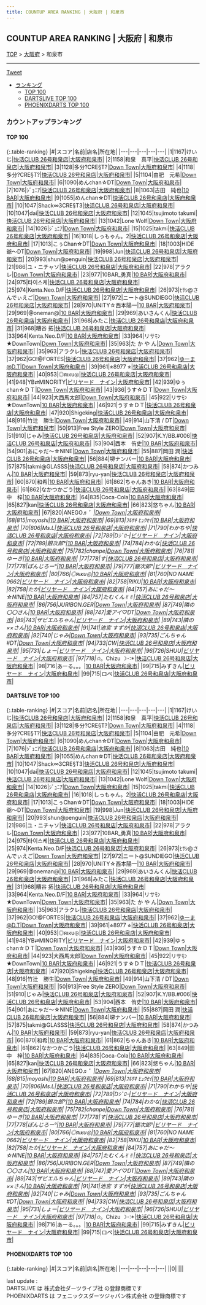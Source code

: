 ```yaml
---
title: COUNTUP AREA RANKING | 大阪府 | 和泉市
---
```

## COUNTUP AREA RANKING | 大阪府 | 和泉市

[TOP](/darts/rank/) > [大阪府](/darts/rank/大阪府/) > 和泉市

___

<a href="https://twitter.com/share?ref_src=twsrc%5Etfw" data-text="COUNTUP AREA RANKING | 大阪府和泉市" class="twitter-share-button" data-hashtags="DARTSLIVE,PHOENIXDARTS,darts,ダーツ" data-show-count="false">Tweet</a>

* [ランキング](#カウントアップランキング)
    * [TOP 100](#top-100)
    * [DARTSLIVE TOP 100](#dartslive-top-100)
    * [PHOENIXDARTS TOP 100](#phoenixdarts-top-100)

### カウントアップランキング

#### TOP 100



{:.table-ranking}
|#|スコア|名前|店名|所在地|
|---|---|---|---|---|
|1|1167|<span class="rank-name-dl">けいじ</span>|<a href="https://search.dartslive.com/jp/shop/e943f71e29bc328a58d385ea46352d8f">快活CLUB 26号和泉店</a>|<a href="/darts/rank/大阪府/和泉市">大阪府和泉市</a>|
|2|1158|<span class="rank-name-dl">和泉　真平</span>|<a href="https://search.dartslive.com/jp/shop/e943f71e29bc328a58d385ea46352d8f">快活CLUB 26号和泉店</a>|<a href="/darts/rank/大阪府/和泉市">大阪府和泉市</a>|
|3|1128|<span class="rank-name-dl">多分?CRE§T?</span>|<a href="https://search.dartslive.com/jp/shop/987a5a2adcfe09b40d9b047a20a7ba1e">Down Town</a>|<a href="/darts/rank/大阪府/和泉市">大阪府和泉市</a>|
|4|1118|<span class="rank-name-dl">多分?CRE§T?</span>|<a href="https://search.dartslive.com/jp/shop/e943f71e29bc328a58d385ea46352d8f">快活CLUB 26号和泉店</a>|<a href="/darts/rank/大阪府/和泉市">大阪府和泉市</a>|
|5|1104|<span class="rank-name-dl">由肥　元希</span>|<a href="https://search.dartslive.com/jp/shop/987a5a2adcfe09b40d9b047a20a7ba1e">Down Town</a>|<a href="/darts/rank/大阪府/和泉市">大阪府和泉市</a>|
|6|1090|<span class="rank-name-dl">めんchan☆DT</span>|<a href="https://search.dartslive.com/jp/shop/987a5a2adcfe09b40d9b047a20a7ba1e">Down Town</a>|<a href="/darts/rank/大阪府/和泉市">大阪府和泉市</a>|
|7|1076|<span class="rank-name-dl">ｼﾞｭﾆｱ</span>|<a href="https://search.dartslive.com/jp/shop/e943f71e29bc328a58d385ea46352d8f">快活CLUB 26号和泉店</a>|<a href="/darts/rank/大阪府/和泉市">大阪府和泉市</a>|
|8|1063|<span class="rank-name-dl">古田　純也</span>|<a href="https://search.dartslive.com/jp/shop/3676faed3852a22c774c926eb736cb5a">10 BAR</a>|<a href="/darts/rank/大阪府/和泉市">大阪府和泉市</a>|
|9|1055|<span class="rank-name-dl">めんchan☆DT</span>|<a href="https://search.dartslive.com/jp/shop/e943f71e29bc328a58d385ea46352d8f">快活CLUB 26号和泉店</a>|<a href="/darts/rank/大阪府/和泉市">大阪府和泉市</a>|
|10|1047|<span class="rank-name-dl">Shack∞3CRE§T3</span>|<a href="https://search.dartslive.com/jp/shop/e943f71e29bc328a58d385ea46352d8f">快活CLUB 26号和泉店</a>|<a href="/darts/rank/大阪府/和泉市">大阪府和泉市</a>|
|10|1047|<span class="rank-name-dl">dai</span>|<a href="https://search.dartslive.com/jp/shop/e943f71e29bc328a58d385ea46352d8f">快活CLUB 26号和泉店</a>|<a href="/darts/rank/大阪府/和泉市">大阪府和泉市</a>|
|12|1045|<span class="rank-name-dl">tsujimoto takumi</span>|<a href="https://search.dartslive.com/jp/shop/e943f71e29bc328a58d385ea46352d8f">快活CLUB 26号和泉店</a>|<a href="/darts/rank/大阪府/和泉市">大阪府和泉市</a>|
|13|1042|<span class="rank-name-dl">Lone Wolf</span>|<a href="https://search.dartslive.com/jp/shop/987a5a2adcfe09b40d9b047a20a7ba1e">Down Town</a>|<a href="/darts/rank/大阪府/和泉市">大阪府和泉市</a>|
|14|1026|<span class="rank-name-dl">ｼﾞｭﾆｱ</span>|<a href="https://search.dartslive.com/jp/shop/987a5a2adcfe09b40d9b047a20a7ba1e">Down Town</a>|<a href="/darts/rank/大阪府/和泉市">大阪府和泉市</a>|
|15|1025|<span class="rank-name-dl">takmi</span>|<a href="https://search.dartslive.com/jp/shop/e943f71e29bc328a58d385ea46352d8f">快活CLUB 26号和泉店</a>|<a href="/darts/rank/大阪府/和泉市">大阪府和泉市</a>|
|16|1018|<span class="rank-name-dl">しっもゃん。2</span>|<a href="https://search.dartslive.com/jp/shop/e943f71e29bc328a58d385ea46352d8f">快活CLUB 26号和泉店</a>|<a href="/darts/rank/大阪府/和泉市">大阪府和泉市</a>|
|17|1013|<span class="rank-name-dl">こぅChan☆DT</span>|<a href="https://search.dartslive.com/jp/shop/987a5a2adcfe09b40d9b047a20a7ba1e">Down Town</a>|<a href="/darts/rank/大阪府/和泉市">大阪府和泉市</a>|
|18|1003|<span class="rank-name-dl">HIDE爺〜DT</span>|<a href="https://search.dartslive.com/jp/shop/987a5a2adcfe09b40d9b047a20a7ba1e">Down Town</a>|<a href="/darts/rank/大阪府/和泉市">大阪府和泉市</a>|
|19|998|<span class="rank-name-dl">Jun</span>|<a href="https://search.dartslive.com/jp/shop/e943f71e29bc328a58d385ea46352d8f">快活CLUB 26号和泉店</a>|<a href="/darts/rank/大阪府/和泉市">大阪府和泉市</a>|
|20|993|<span class="rank-name-dl">shun@penguin</span>|<a href="https://search.dartslive.com/jp/shop/e943f71e29bc328a58d385ea46352d8f">快活CLUB 26号和泉店</a>|<a href="/darts/rank/大阪府/和泉市">大阪府和泉市</a>|
|21|986|<span class="rank-name-dl">ユ・ニチャソ</span>|<a href="https://search.dartslive.com/jp/shop/e943f71e29bc328a58d385ea46352d8f">快活CLUB 26号和泉店</a>|<a href="/darts/rank/大阪府/和泉市">大阪府和泉市</a>|
|22|978|<span class="rank-name-dl">アラクレ</span>|<a href="https://search.dartslive.com/jp/shop/987a5a2adcfe09b40d9b047a20a7ba1e">Down Town</a>|<a href="/darts/rank/大阪府/和泉市">大阪府和泉市</a>|
|23|977|<span class="rank-name-dl">10BAR_勇真</span>|<a href="https://search.dartslive.com/jp/shop/3676faed3852a22c774c926eb736cb5a">10 BAR</a>|<a href="/darts/rank/大阪府/和泉市">大阪府和泉市</a>|
|24|975|<span class="rank-name-dl">타이스케</span>|<a href="https://search.dartslive.com/jp/shop/e943f71e29bc328a58d385ea46352d8f">快活CLUB 26号和泉店</a>|<a href="/darts/rank/大阪府/和泉市">大阪府和泉市</a>|
|25|974|<span class="rank-name-dl">Kenta.Neo.D/F</span>|<a href="https://search.dartslive.com/jp/shop/e943f71e29bc328a58d385ea46352d8f">快活CLUB 26号和泉店</a>|<a href="/darts/rank/大阪府/和泉市">大阪府和泉市</a>|
|26|973|<span class="rank-name-dl">ﾋｻｼ@さんでぃえご</span>|<a href="https://search.dartslive.com/jp/shop/987a5a2adcfe09b40d9b047a20a7ba1e">Down Town</a>|<a href="/darts/rank/大阪府/和泉市">大阪府和泉市</a>|
|27|972|<span class="rank-name-dl">ニート@SUNDIEGO</span>|<a href="https://search.dartslive.com/jp/shop/e943f71e29bc328a58d385ea46352d8f">快活CLUB 26号和泉店</a>|<a href="/darts/rank/大阪府/和泉市">大阪府和泉市</a>|
|28|970|<span class="rank-name-dl">UNITY☆西本陽一</span>|<a href="https://search.dartslive.com/jp/shop/3676faed3852a22c774c926eb736cb5a">10 BAR</a>|<a href="/darts/rank/大阪府/和泉市">大阪府和泉市</a>|
|29|969|<span class="rank-name-dl">@oneman@</span>|<a href="https://search.dartslive.com/jp/shop/3676faed3852a22c774c926eb736cb5a">10 BAR</a>|<a href="/darts/rank/大阪府/和泉市">大阪府和泉市</a>|
|29|969|<span class="rank-name-dl">あいさんくん</span>|<a href="https://search.dartslive.com/jp/shop/e943f71e29bc328a58d385ea46352d8f">快活CLUB 26号和泉店</a>|<a href="/darts/rank/大阪府/和泉市">大阪府和泉市</a>|
|31|968|<span class="rank-name-dl">みたこ</span>|<a href="https://search.dartslive.com/jp/shop/e943f71e29bc328a58d385ea46352d8f">快活CLUB 26号和泉店</a>|<a href="/darts/rank/大阪府/和泉市">大阪府和泉市</a>|
|31|968|<span class="rank-name-dl">糟谷 拓</span>|<a href="https://search.dartslive.com/jp/shop/e943f71e29bc328a58d385ea46352d8f">快活CLUB 26号和泉店</a>|<a href="/darts/rank/大阪府/和泉市">大阪府和泉市</a>|
|33|964|<span class="rank-name-dl">Kenta.Neo.D/F</span>|<a href="https://search.dartslive.com/jp/shop/3676faed3852a22c774c926eb736cb5a">10 BAR</a>|<a href="/darts/rank/大阪府/和泉市">大阪府和泉市</a>|
|33|964|<span class="rank-name-dl">リサﾓﾝ★DownTown</span>|<a href="https://search.dartslive.com/jp/shop/987a5a2adcfe09b40d9b047a20a7ba1e">Down Town</a>|<a href="/darts/rank/大阪府/和泉市">大阪府和泉市</a>|
|35|963|<span class="rank-name-dl">た か や ん</span>|<a href="https://search.dartslive.com/jp/shop/987a5a2adcfe09b40d9b047a20a7ba1e">Down Town</a>|<a href="/darts/rank/大阪府/和泉市">大阪府和泉市</a>|
|35|963|<span class="rank-name-dl">アラクレ</span>|<a href="https://search.dartslive.com/jp/shop/e943f71e29bc328a58d385ea46352d8f">快活CLUB 26号和泉店</a>|<a href="/darts/rank/大阪府/和泉市">大阪府和泉市</a>|
|37|962|<span class="rank-name-dl">GO!@FORTES</span>|<a href="https://search.dartslive.com/jp/shop/e943f71e29bc328a58d385ea46352d8f">快活CLUB 26号和泉店</a>|<a href="/darts/rank/大阪府/和泉市">大阪府和泉市</a>|
|37|962|<span class="rank-name-dl">ゆーま@D.T</span>|<a href="https://search.dartslive.com/jp/shop/987a5a2adcfe09b40d9b047a20a7ba1e">Down Town</a>|<a href="/darts/rank/大阪府/和泉市">大阪府和泉市</a>|
|39|961|<span class="rank-name-dl">⭐︎8977 ⭐︎</span>|<a href="https://search.dartslive.com/jp/shop/e943f71e29bc328a58d385ea46352d8f">快活CLUB 26号和泉店</a>|<a href="/darts/rank/大阪府/和泉市">大阪府和泉市</a>|
|40|953|<span class="rank-name-dl">◎яικυ◎</span>|<a href="https://search.dartslive.com/jp/shop/e943f71e29bc328a58d385ea46352d8f">快活CLUB 26号和泉店</a>|<a href="/darts/rank/大阪府/和泉市">大阪府和泉市</a>|
|41|948|<span class="rank-name-dl">YB⇄MINORITY</span>|<a href="https://search.dartslive.com/jp/shop/8ba94384cc0c12bf0d9b047a20a7ba1e">ビリヤード　ナイン</a>|<a href="/darts/rank/大阪府/和泉市">大阪府和泉市</a>|
|42|939|<span class="rank-name-dl">ゆぅchan☆ＤＴ</span>|<a href="https://search.dartslive.com/jp/shop/987a5a2adcfe09b40d9b047a20a7ba1e">Down Town</a>|<a href="/darts/rank/大阪府/和泉市">大阪府和泉市</a>|
|43|936|<span class="rank-name-dl">うす☆ＤＴ</span>|<a href="https://search.dartslive.com/jp/shop/987a5a2adcfe09b40d9b047a20a7ba1e">Down Town</a>|<a href="/darts/rank/大阪府/和泉市">大阪府和泉市</a>|
|44|923|<span class="rank-name-dl">大西馬太郎</span>|<a href="https://search.dartslive.com/jp/shop/987a5a2adcfe09b40d9b047a20a7ba1e">Down Town</a>|<a href="/darts/rank/大阪府/和泉市">大阪府和泉市</a>|
|45|922|<span class="rank-name-dl">リサﾓﾝ★DownTown</span>|<a href="https://search.dartslive.com/jp/shop/3676faed3852a22c774c926eb736cb5a">10 BAR</a>|<a href="/darts/rank/大阪府/和泉市">大阪府和泉市</a>|
|46|921|<span class="rank-name-dl">うす☆ＤＴ</span>|<a href="https://search.dartslive.com/jp/shop/e943f71e29bc328a58d385ea46352d8f">快活CLUB 26号和泉店</a>|<a href="/darts/rank/大阪府/和泉市">大阪府和泉市</a>|
|47|920|<span class="rank-name-dl">Shigeking</span>|<a href="https://search.dartslive.com/jp/shop/e943f71e29bc328a58d385ea46352d8f">快活CLUB 26号和泉店</a>|<a href="/darts/rank/大阪府/和泉市">大阪府和泉市</a>|
|48|916|<span class="rank-name-dl">竹辻　勝生</span>|<a href="https://search.dartslive.com/jp/shop/987a5a2adcfe09b40d9b047a20a7ba1e">Down Town</a>|<a href="/darts/rank/大阪府/和泉市">大阪府和泉市</a>|
|49|914|<span class="rank-name-dl">山下清 / DT</span>|<a href="https://search.dartslive.com/jp/shop/987a5a2adcfe09b40d9b047a20a7ba1e">Down Town</a>|<a href="/darts/rank/大阪府/和泉市">大阪府和泉市</a>|
|50|913|<span class="rank-name-dl">Free Style ZERO</span>|<a href="https://search.dartslive.com/jp/shop/987a5a2adcfe09b40d9b047a20a7ba1e">Down Town</a>|<a href="/darts/rank/大阪府/和泉市">大阪府和泉市</a>|
|51|910|<span class="rank-name-dl">じゃみ</span>|<a href="https://search.dartslive.com/jp/shop/e943f71e29bc328a58d385ea46352d8f">快活CLUB 26号和泉店</a>|<a href="/darts/rank/大阪府/和泉市">大阪府和泉市</a>|
|52|907|<span class="rank-name-dl">K.Y/BB.#006</span>|<a href="https://search.dartslive.com/jp/shop/e943f71e29bc328a58d385ea46352d8f">快活CLUB 26号和泉店</a>|<a href="/darts/rank/大阪府/和泉市">大阪府和泉市</a>|
|53|904|<span class="rank-name-dl">西本　侑史</span>|<a href="https://search.dartslive.com/jp/shop/3676faed3852a22c774c926eb736cb5a">10 BAR</a>|<a href="/darts/rank/大阪府/和泉市">大阪府和泉市</a>|
|54|901|<span class="rank-name-dl">あにゃだ〜☆NINE</span>|<a href="https://search.dartslive.com/jp/shop/987a5a2adcfe09b40d9b047a20a7ba1e">Down Town</a>|<a href="/darts/rank/大阪府/和泉市">大阪府和泉市</a>|
|55|887|<span class="rank-name-dl">岡田 潤</span>|<a href="https://search.dartslive.com/jp/shop/e943f71e29bc328a58d385ea46352d8f">快活CLUB 26号和泉店</a>|<a href="/darts/rank/大阪府/和泉市">大阪府和泉市</a>|
|56|884|<span class="rank-name-dl">堺ナンバー</span>|<a href="https://search.dartslive.com/jp/shop/3676faed3852a22c774c926eb736cb5a">10 BAR</a>|<a href="/darts/rank/大阪府/和泉市">大阪府和泉市</a>|
|57|875|<span class="rank-name-dl">takmi@GLASSS</span>|<a href="https://search.dartslive.com/jp/shop/e943f71e29bc328a58d385ea46352d8f">快活CLUB 26号和泉店</a>|<a href="/darts/rank/大阪府/和泉市">大阪府和泉市</a>|
|58|874|<span class="rank-name-dl">かつみん</span>|<a href="https://search.dartslive.com/jp/shop/3676faed3852a22c774c926eb736cb5a">10 BAR</a>|<a href="/darts/rank/大阪府/和泉市">大阪府和泉市</a>|
|59|873|<span class="rank-name-dl">ryu-yan</span>|<a href="https://search.dartslive.com/jp/shop/e943f71e29bc328a58d385ea46352d8f">快活CLUB 26号和泉店</a>|<a href="/darts/rank/大阪府/和泉市">大阪府和泉市</a>|
|60|870|<span class="rank-name-dl">和希</span>|<a href="https://search.dartslive.com/jp/shop/3676faed3852a22c774c926eb736cb5a">10 BAR</a>|<a href="/darts/rank/大阪府/和泉市">大阪府和泉市</a>|
|61|862|<span class="rank-name-dl">ちゃんあき</span>|<a href="https://search.dartslive.com/jp/shop/3676faed3852a22c774c926eb736cb5a">10 BAR</a>|<a href="/darts/rank/大阪府/和泉市">大阪府和泉市</a>|
|61|862|<span class="rank-name-dl">なかつかごう</span>|<a href="https://search.dartslive.com/jp/shop/e943f71e29bc328a58d385ea46352d8f">快活CLUB 26号和泉店</a>|<a href="/darts/rank/大阪府/和泉市">大阪府和泉市</a>|
|63|849|<span class="rank-name-dl">田中　梓</span>|<a href="https://search.dartslive.com/jp/shop/3676faed3852a22c774c926eb736cb5a">10 BAR</a>|<a href="/darts/rank/大阪府/和泉市">大阪府和泉市</a>|
|64|835|<span class="rank-name-dl">Coca-Cola</span>|<a href="https://search.dartslive.com/jp/shop/3676faed3852a22c774c926eb736cb5a">10 BAR</a>|<a href="/darts/rank/大阪府/和泉市">大阪府和泉市</a>|
|65|827|<span class="rank-name-dl">kan</span>|<a href="https://search.dartslive.com/jp/shop/e943f71e29bc328a58d385ea46352d8f">快活CLUB 26号和泉店</a>|<a href="/darts/rank/大阪府/和泉市">大阪府和泉市</a>|
|66|823|<span class="rank-name-dl">悠ちゃん</span>|<a href="https://search.dartslive.com/jp/shop/3676faed3852a22c774c926eb736cb5a">10 BAR</a>|<a href="/darts/rank/大阪府/和泉市">大阪府和泉市</a>|
|67|820|<span class="rank-name-dl">ANEGO♬*゜</span>|<a href="https://search.dartslive.com/jp/shop/987a5a2adcfe09b40d9b047a20a7ba1e">Down Town</a>|<a href="/darts/rank/大阪府/和泉市">大阪府和泉市</a>|
|68|815|<span class="rank-name-dl">moyashi</span>|<a href="https://search.dartslive.com/jp/shop/3676faed3852a22c774c926eb736cb5a">10 BAR</a>|<a href="/darts/rank/大阪府/和泉市">大阪府和泉市</a>|
|69|813|<span class="rank-name-dl">ﾌﾙｻｷ ﾋｭｳｾｲ</span>|<a href="https://search.dartslive.com/jp/shop/3676faed3852a22c774c926eb736cb5a">10 BAR</a>|<a href="/darts/rank/大阪府/和泉市">大阪府和泉市</a>|
|70|806|<span class="rank-name-dl">Ms.L</span>|<a href="https://search.dartslive.com/jp/shop/e943f71e29bc328a58d385ea46352d8f">快活CLUB 26号和泉店</a>|<a href="/darts/rank/大阪府/和泉市">大阪府和泉市</a>|
|71|790|<span class="rank-name-dl">わかちや</span>|<a href="https://search.dartslive.com/jp/shop/e943f71e29bc328a58d385ea46352d8f">快活CLUB 26号和泉店</a>|<a href="/darts/rank/大阪府/和泉市">大阪府和泉市</a>|
|72|789|<span class="rank-name-dl">Dｼﾞﾛｰ</span>|<a href="https://search.dartslive.com/jp/shop/8ba94384cc0c12bf0d9b047a20a7ba1e">ビリヤード　ナイン</a>|<a href="/darts/rank/大阪府/和泉市">大阪府和泉市</a>|
|72|789|<span class="rank-name-dl">銀次郎°</span>|<a href="https://search.dartslive.com/jp/shop/3676faed3852a22c774c926eb736cb5a">10 BAR</a>|<a href="/darts/rank/大阪府/和泉市">大阪府和泉市</a>|
|74|784|<span class="rank-name-dl">わかな</span>|<a href="https://search.dartslive.com/jp/shop/e943f71e29bc328a58d385ea46352d8f">快活CLUB 26号和泉店</a>|<a href="/darts/rank/大阪府/和泉市">大阪府和泉市</a>|
|75|782|<span class="rank-name-dl">chanpe</span>|<a href="https://search.dartslive.com/jp/shop/987a5a2adcfe09b40d9b047a20a7ba1e">Down Town</a>|<a href="/darts/rank/大阪府/和泉市">大阪府和泉市</a>|
|76|781|<span class="rank-name-dl">ゆーき</span>|<a href="https://search.dartslive.com/jp/shop/3676faed3852a22c774c926eb736cb5a">10 BAR</a>|<a href="/darts/rank/大阪府/和泉市">大阪府和泉市</a>|
|77|778|<span class="rank-name-dl">す</span>|<a href="https://search.dartslive.com/jp/shop/e943f71e29bc328a58d385ea46352d8f">快活CLUB 26号和泉店</a>|<a href="/darts/rank/大阪府/和泉市">大阪府和泉市</a>|
|77|778|<span class="rank-name-dl">ぽんじろー°</span>|<a href="https://search.dartslive.com/jp/shop/3676faed3852a22c774c926eb736cb5a">10 BAR</a>|<a href="/darts/rank/大阪府/和泉市">大阪府和泉市</a>|
|79|777|<span class="rank-name-dl">銀次郎°</span>|<a href="https://search.dartslive.com/jp/shop/8ba94384cc0c12bf0d9b047a20a7ba1e">ビリヤード　ナイン</a>|<a href="/darts/rank/大阪府/和泉市">大阪府和泉市</a>|
|80|766|<span class="rank-name-dl">◎яικυ◎</span>|<a href="https://search.dartslive.com/jp/shop/3676faed3852a22c774c926eb736cb5a">10 BAR</a>|<a href="/darts/rank/大阪府/和泉市">大阪府和泉市</a>|
|81|760|<span class="rank-name-dl">NO NAME 0662</span>|<a href="https://search.dartslive.com/jp/shop/8ba94384cc0c12bf0d9b047a20a7ba1e">ビリヤード　ナイン</a>|<a href="/darts/rank/大阪府/和泉市">大阪府和泉市</a>|
|82|758|<span class="rank-name-dl">RIKU</span>|<a href="https://search.dartslive.com/jp/shop/3676faed3852a22c774c926eb736cb5a">10 BAR</a>|<a href="/darts/rank/大阪府/和泉市">大阪府和泉市</a>|
|82|758|<span class="rank-name-dl">たか</span>|<a href="https://search.dartslive.com/jp/shop/8ba94384cc0c12bf0d9b047a20a7ba1e">ビリヤード　ナイン</a>|<a href="/darts/rank/大阪府/和泉市">大阪府和泉市</a>|
|84|757|<span class="rank-name-dl">あにゃだ〜☆NINE</span>|<a href="https://search.dartslive.com/jp/shop/3676faed3852a22c774c926eb736cb5a">10 BAR</a>|<a href="/darts/rank/大阪府/和泉市">大阪府和泉市</a>|
|84|757|<span class="rank-name-dl">たむくん✌︎✌︎</span>|<a href="https://search.dartslive.com/jp/shop/e943f71e29bc328a58d385ea46352d8f">快活CLUB 26号和泉店</a>|<a href="/darts/rank/大阪府/和泉市">大阪府和泉市</a>|
|86|756|<span class="rank-name-dl">*JURI*BON.GER</span>|<a href="https://search.dartslive.com/jp/shop/987a5a2adcfe09b40d9b047a20a7ba1e">Down Town</a>|<a href="/darts/rank/大阪府/和泉市">大阪府和泉市</a>|
|87|749|<span class="rank-name-dl">隣の〇〇さん</span>|<a href="https://search.dartslive.com/jp/shop/3676faed3852a22c774c926eb736cb5a">10 BAR</a>|<a href="/darts/rank/大阪府/和泉市">大阪府和泉市</a>|
|88|747|<span class="rank-name-dl">愛アイ♡DT</span>|<a href="https://search.dartslive.com/jp/shop/987a5a2adcfe09b40d9b047a20a7ba1e">Down Town</a>|<a href="/darts/rank/大阪府/和泉市">大阪府和泉市</a>|
|89|743|<span class="rank-name-dl">ザビエルちゃん</span>|<a href="https://search.dartslive.com/jp/shop/8ba94384cc0c12bf0d9b047a20a7ba1e">ビリヤード　ナイン</a>|<a href="/darts/rank/大阪府/和泉市">大阪府和泉市</a>|
|89|743|<span class="rank-name-dl">隣の××さん</span>|<a href="https://search.dartslive.com/jp/shop/3676faed3852a22c774c926eb736cb5a">10 BAR</a>|<a href="/darts/rank/大阪府/和泉市">大阪府和泉市</a>|
|91|741|<span class="rank-name-dl">池宮 すずか</span>|<a href="https://search.dartslive.com/jp/shop/e943f71e29bc328a58d385ea46352d8f">快活CLUB 26号和泉店</a>|<a href="/darts/rank/大阪府/和泉市">大阪府和泉市</a>|
|92|740|<span class="rank-name-dl">じゃみ</span>|<a href="https://search.dartslive.com/jp/shop/987a5a2adcfe09b40d9b047a20a7ba1e">Down Town</a>|<a href="/darts/rank/大阪府/和泉市">大阪府和泉市</a>|
|93|735|<span class="rank-name-dl">ごんちゃん#DT</span>|<a href="https://search.dartslive.com/jp/shop/987a5a2adcfe09b40d9b047a20a7ba1e">Down Town</a>|<a href="/darts/rank/大阪府/和泉市">大阪府和泉市</a>|
|94|733|<span class="rank-name-dl">CW</span>|<a href="https://search.dartslive.com/jp/shop/e943f71e29bc328a58d385ea46352d8f">快活CLUB 26号和泉店</a>|<a href="/darts/rank/大阪府/和泉市">大阪府和泉市</a>|
|95|731|<span class="rank-name-dl">しょー</span>|<a href="https://search.dartslive.com/jp/shop/8ba94384cc0c12bf0d9b047a20a7ba1e">ビリヤード　ナイン</a>|<a href="/darts/rank/大阪府/和泉市">大阪府和泉市</a>|
|96|726|<span class="rank-name-dl">SHUU</span>|<a href="https://search.dartslive.com/jp/shop/8ba94384cc0c12bf0d9b047a20a7ba1e">ビリヤード　ナイン</a>|<a href="/darts/rank/大阪府/和泉市">大阪府和泉市</a>|
|97|718|<span class="rank-name-dl">✩*。Chizu ☽･:*</span>|<a href="https://search.dartslive.com/jp/shop/e943f71e29bc328a58d385ea46352d8f">快活CLUB 26号和泉店</a>|<a href="/darts/rank/大阪府/和泉市">大阪府和泉市</a>|
|98|716|<span class="rank-name-dl">あーる。。。</span>|<a href="https://search.dartslive.com/jp/shop/3676faed3852a22c774c926eb736cb5a">10 BAR</a>|<a href="/darts/rank/大阪府/和泉市">大阪府和泉市</a>|
|99|715|<span class="rank-name-dl">みずきん</span>|<a href="https://search.dartslive.com/jp/shop/8ba94384cc0c12bf0d9b047a20a7ba1e">ビリヤード　ナイン</a>|<a href="/darts/rank/大阪府/和泉市">大阪府和泉市</a>|
|99|715|<span class="rank-name-dl">ロペ</span>|<a href="https://search.dartslive.com/jp/shop/e943f71e29bc328a58d385ea46352d8f">快活CLUB 26号和泉店</a>|<a href="/darts/rank/大阪府/和泉市">大阪府和泉市</a>|


#### DARTSLIVE TOP 100



{:.table-ranking}
|#|スコア|名前|店名|所在地|
|---|---|---|---|---|
|1|1167|<span class="rank-name-dl">けいじ</span>|<a href="https://search.dartslive.com/jp/shop/e943f71e29bc328a58d385ea46352d8f">快活CLUB 26号和泉店</a>|<a href="/darts/rank/大阪府/和泉市">大阪府和泉市</a>|
|2|1158|<span class="rank-name-dl">和泉　真平</span>|<a href="https://search.dartslive.com/jp/shop/e943f71e29bc328a58d385ea46352d8f">快活CLUB 26号和泉店</a>|<a href="/darts/rank/大阪府/和泉市">大阪府和泉市</a>|
|3|1128|<span class="rank-name-dl">多分?CRE§T?</span>|<a href="https://search.dartslive.com/jp/shop/987a5a2adcfe09b40d9b047a20a7ba1e">Down Town</a>|<a href="/darts/rank/大阪府/和泉市">大阪府和泉市</a>|
|4|1118|<span class="rank-name-dl">多分?CRE§T?</span>|<a href="https://search.dartslive.com/jp/shop/e943f71e29bc328a58d385ea46352d8f">快活CLUB 26号和泉店</a>|<a href="/darts/rank/大阪府/和泉市">大阪府和泉市</a>|
|5|1104|<span class="rank-name-dl">由肥　元希</span>|<a href="https://search.dartslive.com/jp/shop/987a5a2adcfe09b40d9b047a20a7ba1e">Down Town</a>|<a href="/darts/rank/大阪府/和泉市">大阪府和泉市</a>|
|6|1090|<span class="rank-name-dl">めんchan☆DT</span>|<a href="https://search.dartslive.com/jp/shop/987a5a2adcfe09b40d9b047a20a7ba1e">Down Town</a>|<a href="/darts/rank/大阪府/和泉市">大阪府和泉市</a>|
|7|1076|<span class="rank-name-dl">ｼﾞｭﾆｱ</span>|<a href="https://search.dartslive.com/jp/shop/e943f71e29bc328a58d385ea46352d8f">快活CLUB 26号和泉店</a>|<a href="/darts/rank/大阪府/和泉市">大阪府和泉市</a>|
|8|1063|<span class="rank-name-dl">古田　純也</span>|<a href="https://search.dartslive.com/jp/shop/3676faed3852a22c774c926eb736cb5a">10 BAR</a>|<a href="/darts/rank/大阪府/和泉市">大阪府和泉市</a>|
|9|1055|<span class="rank-name-dl">めんchan☆DT</span>|<a href="https://search.dartslive.com/jp/shop/e943f71e29bc328a58d385ea46352d8f">快活CLUB 26号和泉店</a>|<a href="/darts/rank/大阪府/和泉市">大阪府和泉市</a>|
|10|1047|<span class="rank-name-dl">Shack∞3CRE§T3</span>|<a href="https://search.dartslive.com/jp/shop/e943f71e29bc328a58d385ea46352d8f">快活CLUB 26号和泉店</a>|<a href="/darts/rank/大阪府/和泉市">大阪府和泉市</a>|
|10|1047|<span class="rank-name-dl">dai</span>|<a href="https://search.dartslive.com/jp/shop/e943f71e29bc328a58d385ea46352d8f">快活CLUB 26号和泉店</a>|<a href="/darts/rank/大阪府/和泉市">大阪府和泉市</a>|
|12|1045|<span class="rank-name-dl">tsujimoto takumi</span>|<a href="https://search.dartslive.com/jp/shop/e943f71e29bc328a58d385ea46352d8f">快活CLUB 26号和泉店</a>|<a href="/darts/rank/大阪府/和泉市">大阪府和泉市</a>|
|13|1042|<span class="rank-name-dl">Lone Wolf</span>|<a href="https://search.dartslive.com/jp/shop/987a5a2adcfe09b40d9b047a20a7ba1e">Down Town</a>|<a href="/darts/rank/大阪府/和泉市">大阪府和泉市</a>|
|14|1026|<span class="rank-name-dl">ｼﾞｭﾆｱ</span>|<a href="https://search.dartslive.com/jp/shop/987a5a2adcfe09b40d9b047a20a7ba1e">Down Town</a>|<a href="/darts/rank/大阪府/和泉市">大阪府和泉市</a>|
|15|1025|<span class="rank-name-dl">takmi</span>|<a href="https://search.dartslive.com/jp/shop/e943f71e29bc328a58d385ea46352d8f">快活CLUB 26号和泉店</a>|<a href="/darts/rank/大阪府/和泉市">大阪府和泉市</a>|
|16|1018|<span class="rank-name-dl">しっもゃん。2</span>|<a href="https://search.dartslive.com/jp/shop/e943f71e29bc328a58d385ea46352d8f">快活CLUB 26号和泉店</a>|<a href="/darts/rank/大阪府/和泉市">大阪府和泉市</a>|
|17|1013|<span class="rank-name-dl">こぅChan☆DT</span>|<a href="https://search.dartslive.com/jp/shop/987a5a2adcfe09b40d9b047a20a7ba1e">Down Town</a>|<a href="/darts/rank/大阪府/和泉市">大阪府和泉市</a>|
|18|1003|<span class="rank-name-dl">HIDE爺〜DT</span>|<a href="https://search.dartslive.com/jp/shop/987a5a2adcfe09b40d9b047a20a7ba1e">Down Town</a>|<a href="/darts/rank/大阪府/和泉市">大阪府和泉市</a>|
|19|998|<span class="rank-name-dl">Jun</span>|<a href="https://search.dartslive.com/jp/shop/e943f71e29bc328a58d385ea46352d8f">快活CLUB 26号和泉店</a>|<a href="/darts/rank/大阪府/和泉市">大阪府和泉市</a>|
|20|993|<span class="rank-name-dl">shun@penguin</span>|<a href="https://search.dartslive.com/jp/shop/e943f71e29bc328a58d385ea46352d8f">快活CLUB 26号和泉店</a>|<a href="/darts/rank/大阪府/和泉市">大阪府和泉市</a>|
|21|986|<span class="rank-name-dl">ユ・ニチャソ</span>|<a href="https://search.dartslive.com/jp/shop/e943f71e29bc328a58d385ea46352d8f">快活CLUB 26号和泉店</a>|<a href="/darts/rank/大阪府/和泉市">大阪府和泉市</a>|
|22|978|<span class="rank-name-dl">アラクレ</span>|<a href="https://search.dartslive.com/jp/shop/987a5a2adcfe09b40d9b047a20a7ba1e">Down Town</a>|<a href="/darts/rank/大阪府/和泉市">大阪府和泉市</a>|
|23|977|<span class="rank-name-dl">10BAR_勇真</span>|<a href="https://search.dartslive.com/jp/shop/3676faed3852a22c774c926eb736cb5a">10 BAR</a>|<a href="/darts/rank/大阪府/和泉市">大阪府和泉市</a>|
|24|975|<span class="rank-name-dl">타이스케</span>|<a href="https://search.dartslive.com/jp/shop/e943f71e29bc328a58d385ea46352d8f">快活CLUB 26号和泉店</a>|<a href="/darts/rank/大阪府/和泉市">大阪府和泉市</a>|
|25|974|<span class="rank-name-dl">Kenta.Neo.D/F</span>|<a href="https://search.dartslive.com/jp/shop/e943f71e29bc328a58d385ea46352d8f">快活CLUB 26号和泉店</a>|<a href="/darts/rank/大阪府/和泉市">大阪府和泉市</a>|
|26|973|<span class="rank-name-dl">ﾋｻｼ@さんでぃえご</span>|<a href="https://search.dartslive.com/jp/shop/987a5a2adcfe09b40d9b047a20a7ba1e">Down Town</a>|<a href="/darts/rank/大阪府/和泉市">大阪府和泉市</a>|
|27|972|<span class="rank-name-dl">ニート@SUNDIEGO</span>|<a href="https://search.dartslive.com/jp/shop/e943f71e29bc328a58d385ea46352d8f">快活CLUB 26号和泉店</a>|<a href="/darts/rank/大阪府/和泉市">大阪府和泉市</a>|
|28|970|<span class="rank-name-dl">UNITY☆西本陽一</span>|<a href="https://search.dartslive.com/jp/shop/3676faed3852a22c774c926eb736cb5a">10 BAR</a>|<a href="/darts/rank/大阪府/和泉市">大阪府和泉市</a>|
|29|969|<span class="rank-name-dl">@oneman@</span>|<a href="https://search.dartslive.com/jp/shop/3676faed3852a22c774c926eb736cb5a">10 BAR</a>|<a href="/darts/rank/大阪府/和泉市">大阪府和泉市</a>|
|29|969|<span class="rank-name-dl">あいさんくん</span>|<a href="https://search.dartslive.com/jp/shop/e943f71e29bc328a58d385ea46352d8f">快活CLUB 26号和泉店</a>|<a href="/darts/rank/大阪府/和泉市">大阪府和泉市</a>|
|31|968|<span class="rank-name-dl">みたこ</span>|<a href="https://search.dartslive.com/jp/shop/e943f71e29bc328a58d385ea46352d8f">快活CLUB 26号和泉店</a>|<a href="/darts/rank/大阪府/和泉市">大阪府和泉市</a>|
|31|968|<span class="rank-name-dl">糟谷 拓</span>|<a href="https://search.dartslive.com/jp/shop/e943f71e29bc328a58d385ea46352d8f">快活CLUB 26号和泉店</a>|<a href="/darts/rank/大阪府/和泉市">大阪府和泉市</a>|
|33|964|<span class="rank-name-dl">Kenta.Neo.D/F</span>|<a href="https://search.dartslive.com/jp/shop/3676faed3852a22c774c926eb736cb5a">10 BAR</a>|<a href="/darts/rank/大阪府/和泉市">大阪府和泉市</a>|
|33|964|<span class="rank-name-dl">リサﾓﾝ★DownTown</span>|<a href="https://search.dartslive.com/jp/shop/987a5a2adcfe09b40d9b047a20a7ba1e">Down Town</a>|<a href="/darts/rank/大阪府/和泉市">大阪府和泉市</a>|
|35|963|<span class="rank-name-dl">た か や ん</span>|<a href="https://search.dartslive.com/jp/shop/987a5a2adcfe09b40d9b047a20a7ba1e">Down Town</a>|<a href="/darts/rank/大阪府/和泉市">大阪府和泉市</a>|
|35|963|<span class="rank-name-dl">アラクレ</span>|<a href="https://search.dartslive.com/jp/shop/e943f71e29bc328a58d385ea46352d8f">快活CLUB 26号和泉店</a>|<a href="/darts/rank/大阪府/和泉市">大阪府和泉市</a>|
|37|962|<span class="rank-name-dl">GO!@FORTES</span>|<a href="https://search.dartslive.com/jp/shop/e943f71e29bc328a58d385ea46352d8f">快活CLUB 26号和泉店</a>|<a href="/darts/rank/大阪府/和泉市">大阪府和泉市</a>|
|37|962|<span class="rank-name-dl">ゆーま@D.T</span>|<a href="https://search.dartslive.com/jp/shop/987a5a2adcfe09b40d9b047a20a7ba1e">Down Town</a>|<a href="/darts/rank/大阪府/和泉市">大阪府和泉市</a>|
|39|961|<span class="rank-name-dl">⭐︎8977 ⭐︎</span>|<a href="https://search.dartslive.com/jp/shop/e943f71e29bc328a58d385ea46352d8f">快活CLUB 26号和泉店</a>|<a href="/darts/rank/大阪府/和泉市">大阪府和泉市</a>|
|40|953|<span class="rank-name-dl">◎яικυ◎</span>|<a href="https://search.dartslive.com/jp/shop/e943f71e29bc328a58d385ea46352d8f">快活CLUB 26号和泉店</a>|<a href="/darts/rank/大阪府/和泉市">大阪府和泉市</a>|
|41|948|<span class="rank-name-dl">YB⇄MINORITY</span>|<a href="https://search.dartslive.com/jp/shop/8ba94384cc0c12bf0d9b047a20a7ba1e">ビリヤード　ナイン</a>|<a href="/darts/rank/大阪府/和泉市">大阪府和泉市</a>|
|42|939|<span class="rank-name-dl">ゆぅchan☆ＤＴ</span>|<a href="https://search.dartslive.com/jp/shop/987a5a2adcfe09b40d9b047a20a7ba1e">Down Town</a>|<a href="/darts/rank/大阪府/和泉市">大阪府和泉市</a>|
|43|936|<span class="rank-name-dl">うす☆ＤＴ</span>|<a href="https://search.dartslive.com/jp/shop/987a5a2adcfe09b40d9b047a20a7ba1e">Down Town</a>|<a href="/darts/rank/大阪府/和泉市">大阪府和泉市</a>|
|44|923|<span class="rank-name-dl">大西馬太郎</span>|<a href="https://search.dartslive.com/jp/shop/987a5a2adcfe09b40d9b047a20a7ba1e">Down Town</a>|<a href="/darts/rank/大阪府/和泉市">大阪府和泉市</a>|
|45|922|<span class="rank-name-dl">リサﾓﾝ★DownTown</span>|<a href="https://search.dartslive.com/jp/shop/3676faed3852a22c774c926eb736cb5a">10 BAR</a>|<a href="/darts/rank/大阪府/和泉市">大阪府和泉市</a>|
|46|921|<span class="rank-name-dl">うす☆ＤＴ</span>|<a href="https://search.dartslive.com/jp/shop/e943f71e29bc328a58d385ea46352d8f">快活CLUB 26号和泉店</a>|<a href="/darts/rank/大阪府/和泉市">大阪府和泉市</a>|
|47|920|<span class="rank-name-dl">Shigeking</span>|<a href="https://search.dartslive.com/jp/shop/e943f71e29bc328a58d385ea46352d8f">快活CLUB 26号和泉店</a>|<a href="/darts/rank/大阪府/和泉市">大阪府和泉市</a>|
|48|916|<span class="rank-name-dl">竹辻　勝生</span>|<a href="https://search.dartslive.com/jp/shop/987a5a2adcfe09b40d9b047a20a7ba1e">Down Town</a>|<a href="/darts/rank/大阪府/和泉市">大阪府和泉市</a>|
|49|914|<span class="rank-name-dl">山下清 / DT</span>|<a href="https://search.dartslive.com/jp/shop/987a5a2adcfe09b40d9b047a20a7ba1e">Down Town</a>|<a href="/darts/rank/大阪府/和泉市">大阪府和泉市</a>|
|50|913|<span class="rank-name-dl">Free Style ZERO</span>|<a href="https://search.dartslive.com/jp/shop/987a5a2adcfe09b40d9b047a20a7ba1e">Down Town</a>|<a href="/darts/rank/大阪府/和泉市">大阪府和泉市</a>|
|51|910|<span class="rank-name-dl">じゃみ</span>|<a href="https://search.dartslive.com/jp/shop/e943f71e29bc328a58d385ea46352d8f">快活CLUB 26号和泉店</a>|<a href="/darts/rank/大阪府/和泉市">大阪府和泉市</a>|
|52|907|<span class="rank-name-dl">K.Y/BB.#006</span>|<a href="https://search.dartslive.com/jp/shop/e943f71e29bc328a58d385ea46352d8f">快活CLUB 26号和泉店</a>|<a href="/darts/rank/大阪府/和泉市">大阪府和泉市</a>|
|53|904|<span class="rank-name-dl">西本　侑史</span>|<a href="https://search.dartslive.com/jp/shop/3676faed3852a22c774c926eb736cb5a">10 BAR</a>|<a href="/darts/rank/大阪府/和泉市">大阪府和泉市</a>|
|54|901|<span class="rank-name-dl">あにゃだ〜☆NINE</span>|<a href="https://search.dartslive.com/jp/shop/987a5a2adcfe09b40d9b047a20a7ba1e">Down Town</a>|<a href="/darts/rank/大阪府/和泉市">大阪府和泉市</a>|
|55|887|<span class="rank-name-dl">岡田 潤</span>|<a href="https://search.dartslive.com/jp/shop/e943f71e29bc328a58d385ea46352d8f">快活CLUB 26号和泉店</a>|<a href="/darts/rank/大阪府/和泉市">大阪府和泉市</a>|
|56|884|<span class="rank-name-dl">堺ナンバー</span>|<a href="https://search.dartslive.com/jp/shop/3676faed3852a22c774c926eb736cb5a">10 BAR</a>|<a href="/darts/rank/大阪府/和泉市">大阪府和泉市</a>|
|57|875|<span class="rank-name-dl">takmi@GLASSS</span>|<a href="https://search.dartslive.com/jp/shop/e943f71e29bc328a58d385ea46352d8f">快活CLUB 26号和泉店</a>|<a href="/darts/rank/大阪府/和泉市">大阪府和泉市</a>|
|58|874|<span class="rank-name-dl">かつみん</span>|<a href="https://search.dartslive.com/jp/shop/3676faed3852a22c774c926eb736cb5a">10 BAR</a>|<a href="/darts/rank/大阪府/和泉市">大阪府和泉市</a>|
|59|873|<span class="rank-name-dl">ryu-yan</span>|<a href="https://search.dartslive.com/jp/shop/e943f71e29bc328a58d385ea46352d8f">快活CLUB 26号和泉店</a>|<a href="/darts/rank/大阪府/和泉市">大阪府和泉市</a>|
|60|870|<span class="rank-name-dl">和希</span>|<a href="https://search.dartslive.com/jp/shop/3676faed3852a22c774c926eb736cb5a">10 BAR</a>|<a href="/darts/rank/大阪府/和泉市">大阪府和泉市</a>|
|61|862|<span class="rank-name-dl">ちゃんあき</span>|<a href="https://search.dartslive.com/jp/shop/3676faed3852a22c774c926eb736cb5a">10 BAR</a>|<a href="/darts/rank/大阪府/和泉市">大阪府和泉市</a>|
|61|862|<span class="rank-name-dl">なかつかごう</span>|<a href="https://search.dartslive.com/jp/shop/e943f71e29bc328a58d385ea46352d8f">快活CLUB 26号和泉店</a>|<a href="/darts/rank/大阪府/和泉市">大阪府和泉市</a>|
|63|849|<span class="rank-name-dl">田中　梓</span>|<a href="https://search.dartslive.com/jp/shop/3676faed3852a22c774c926eb736cb5a">10 BAR</a>|<a href="/darts/rank/大阪府/和泉市">大阪府和泉市</a>|
|64|835|<span class="rank-name-dl">Coca-Cola</span>|<a href="https://search.dartslive.com/jp/shop/3676faed3852a22c774c926eb736cb5a">10 BAR</a>|<a href="/darts/rank/大阪府/和泉市">大阪府和泉市</a>|
|65|827|<span class="rank-name-dl">kan</span>|<a href="https://search.dartslive.com/jp/shop/e943f71e29bc328a58d385ea46352d8f">快活CLUB 26号和泉店</a>|<a href="/darts/rank/大阪府/和泉市">大阪府和泉市</a>|
|66|823|<span class="rank-name-dl">悠ちゃん</span>|<a href="https://search.dartslive.com/jp/shop/3676faed3852a22c774c926eb736cb5a">10 BAR</a>|<a href="/darts/rank/大阪府/和泉市">大阪府和泉市</a>|
|67|820|<span class="rank-name-dl">ANEGO♬*゜</span>|<a href="https://search.dartslive.com/jp/shop/987a5a2adcfe09b40d9b047a20a7ba1e">Down Town</a>|<a href="/darts/rank/大阪府/和泉市">大阪府和泉市</a>|
|68|815|<span class="rank-name-dl">moyashi</span>|<a href="https://search.dartslive.com/jp/shop/3676faed3852a22c774c926eb736cb5a">10 BAR</a>|<a href="/darts/rank/大阪府/和泉市">大阪府和泉市</a>|
|69|813|<span class="rank-name-dl">ﾌﾙｻｷ ﾋｭｳｾｲ</span>|<a href="https://search.dartslive.com/jp/shop/3676faed3852a22c774c926eb736cb5a">10 BAR</a>|<a href="/darts/rank/大阪府/和泉市">大阪府和泉市</a>|
|70|806|<span class="rank-name-dl">Ms.L</span>|<a href="https://search.dartslive.com/jp/shop/e943f71e29bc328a58d385ea46352d8f">快活CLUB 26号和泉店</a>|<a href="/darts/rank/大阪府/和泉市">大阪府和泉市</a>|
|71|790|<span class="rank-name-dl">わかちや</span>|<a href="https://search.dartslive.com/jp/shop/e943f71e29bc328a58d385ea46352d8f">快活CLUB 26号和泉店</a>|<a href="/darts/rank/大阪府/和泉市">大阪府和泉市</a>|
|72|789|<span class="rank-name-dl">Dｼﾞﾛｰ</span>|<a href="https://search.dartslive.com/jp/shop/8ba94384cc0c12bf0d9b047a20a7ba1e">ビリヤード　ナイン</a>|<a href="/darts/rank/大阪府/和泉市">大阪府和泉市</a>|
|72|789|<span class="rank-name-dl">銀次郎°</span>|<a href="https://search.dartslive.com/jp/shop/3676faed3852a22c774c926eb736cb5a">10 BAR</a>|<a href="/darts/rank/大阪府/和泉市">大阪府和泉市</a>|
|74|784|<span class="rank-name-dl">わかな</span>|<a href="https://search.dartslive.com/jp/shop/e943f71e29bc328a58d385ea46352d8f">快活CLUB 26号和泉店</a>|<a href="/darts/rank/大阪府/和泉市">大阪府和泉市</a>|
|75|782|<span class="rank-name-dl">chanpe</span>|<a href="https://search.dartslive.com/jp/shop/987a5a2adcfe09b40d9b047a20a7ba1e">Down Town</a>|<a href="/darts/rank/大阪府/和泉市">大阪府和泉市</a>|
|76|781|<span class="rank-name-dl">ゆーき</span>|<a href="https://search.dartslive.com/jp/shop/3676faed3852a22c774c926eb736cb5a">10 BAR</a>|<a href="/darts/rank/大阪府/和泉市">大阪府和泉市</a>|
|77|778|<span class="rank-name-dl">す</span>|<a href="https://search.dartslive.com/jp/shop/e943f71e29bc328a58d385ea46352d8f">快活CLUB 26号和泉店</a>|<a href="/darts/rank/大阪府/和泉市">大阪府和泉市</a>|
|77|778|<span class="rank-name-dl">ぽんじろー°</span>|<a href="https://search.dartslive.com/jp/shop/3676faed3852a22c774c926eb736cb5a">10 BAR</a>|<a href="/darts/rank/大阪府/和泉市">大阪府和泉市</a>|
|79|777|<span class="rank-name-dl">銀次郎°</span>|<a href="https://search.dartslive.com/jp/shop/8ba94384cc0c12bf0d9b047a20a7ba1e">ビリヤード　ナイン</a>|<a href="/darts/rank/大阪府/和泉市">大阪府和泉市</a>|
|80|766|<span class="rank-name-dl">◎яικυ◎</span>|<a href="https://search.dartslive.com/jp/shop/3676faed3852a22c774c926eb736cb5a">10 BAR</a>|<a href="/darts/rank/大阪府/和泉市">大阪府和泉市</a>|
|81|760|<span class="rank-name-dl">NO NAME 0662</span>|<a href="https://search.dartslive.com/jp/shop/8ba94384cc0c12bf0d9b047a20a7ba1e">ビリヤード　ナイン</a>|<a href="/darts/rank/大阪府/和泉市">大阪府和泉市</a>|
|82|758|<span class="rank-name-dl">RIKU</span>|<a href="https://search.dartslive.com/jp/shop/3676faed3852a22c774c926eb736cb5a">10 BAR</a>|<a href="/darts/rank/大阪府/和泉市">大阪府和泉市</a>|
|82|758|<span class="rank-name-dl">たか</span>|<a href="https://search.dartslive.com/jp/shop/8ba94384cc0c12bf0d9b047a20a7ba1e">ビリヤード　ナイン</a>|<a href="/darts/rank/大阪府/和泉市">大阪府和泉市</a>|
|84|757|<span class="rank-name-dl">あにゃだ〜☆NINE</span>|<a href="https://search.dartslive.com/jp/shop/3676faed3852a22c774c926eb736cb5a">10 BAR</a>|<a href="/darts/rank/大阪府/和泉市">大阪府和泉市</a>|
|84|757|<span class="rank-name-dl">たむくん✌︎✌︎</span>|<a href="https://search.dartslive.com/jp/shop/e943f71e29bc328a58d385ea46352d8f">快活CLUB 26号和泉店</a>|<a href="/darts/rank/大阪府/和泉市">大阪府和泉市</a>|
|86|756|<span class="rank-name-dl">*JURI*BON.GER</span>|<a href="https://search.dartslive.com/jp/shop/987a5a2adcfe09b40d9b047a20a7ba1e">Down Town</a>|<a href="/darts/rank/大阪府/和泉市">大阪府和泉市</a>|
|87|749|<span class="rank-name-dl">隣の〇〇さん</span>|<a href="https://search.dartslive.com/jp/shop/3676faed3852a22c774c926eb736cb5a">10 BAR</a>|<a href="/darts/rank/大阪府/和泉市">大阪府和泉市</a>|
|88|747|<span class="rank-name-dl">愛アイ♡DT</span>|<a href="https://search.dartslive.com/jp/shop/987a5a2adcfe09b40d9b047a20a7ba1e">Down Town</a>|<a href="/darts/rank/大阪府/和泉市">大阪府和泉市</a>|
|89|743|<span class="rank-name-dl">ザビエルちゃん</span>|<a href="https://search.dartslive.com/jp/shop/8ba94384cc0c12bf0d9b047a20a7ba1e">ビリヤード　ナイン</a>|<a href="/darts/rank/大阪府/和泉市">大阪府和泉市</a>|
|89|743|<span class="rank-name-dl">隣の××さん</span>|<a href="https://search.dartslive.com/jp/shop/3676faed3852a22c774c926eb736cb5a">10 BAR</a>|<a href="/darts/rank/大阪府/和泉市">大阪府和泉市</a>|
|91|741|<span class="rank-name-dl">池宮 すずか</span>|<a href="https://search.dartslive.com/jp/shop/e943f71e29bc328a58d385ea46352d8f">快活CLUB 26号和泉店</a>|<a href="/darts/rank/大阪府/和泉市">大阪府和泉市</a>|
|92|740|<span class="rank-name-dl">じゃみ</span>|<a href="https://search.dartslive.com/jp/shop/987a5a2adcfe09b40d9b047a20a7ba1e">Down Town</a>|<a href="/darts/rank/大阪府/和泉市">大阪府和泉市</a>|
|93|735|<span class="rank-name-dl">ごんちゃん#DT</span>|<a href="https://search.dartslive.com/jp/shop/987a5a2adcfe09b40d9b047a20a7ba1e">Down Town</a>|<a href="/darts/rank/大阪府/和泉市">大阪府和泉市</a>|
|94|733|<span class="rank-name-dl">CW</span>|<a href="https://search.dartslive.com/jp/shop/e943f71e29bc328a58d385ea46352d8f">快活CLUB 26号和泉店</a>|<a href="/darts/rank/大阪府/和泉市">大阪府和泉市</a>|
|95|731|<span class="rank-name-dl">しょー</span>|<a href="https://search.dartslive.com/jp/shop/8ba94384cc0c12bf0d9b047a20a7ba1e">ビリヤード　ナイン</a>|<a href="/darts/rank/大阪府/和泉市">大阪府和泉市</a>|
|96|726|<span class="rank-name-dl">SHUU</span>|<a href="https://search.dartslive.com/jp/shop/8ba94384cc0c12bf0d9b047a20a7ba1e">ビリヤード　ナイン</a>|<a href="/darts/rank/大阪府/和泉市">大阪府和泉市</a>|
|97|718|<span class="rank-name-dl">✩*。Chizu ☽･:*</span>|<a href="https://search.dartslive.com/jp/shop/e943f71e29bc328a58d385ea46352d8f">快活CLUB 26号和泉店</a>|<a href="/darts/rank/大阪府/和泉市">大阪府和泉市</a>|
|98|716|<span class="rank-name-dl">あーる。。。</span>|<a href="https://search.dartslive.com/jp/shop/3676faed3852a22c774c926eb736cb5a">10 BAR</a>|<a href="/darts/rank/大阪府/和泉市">大阪府和泉市</a>|
|99|715|<span class="rank-name-dl">みずきん</span>|<a href="https://search.dartslive.com/jp/shop/8ba94384cc0c12bf0d9b047a20a7ba1e">ビリヤード　ナイン</a>|<a href="/darts/rank/大阪府/和泉市">大阪府和泉市</a>|
|99|715|<span class="rank-name-dl">ロペ</span>|<a href="https://search.dartslive.com/jp/shop/e943f71e29bc328a58d385ea46352d8f">快活CLUB 26号和泉店</a>|<a href="/darts/rank/大阪府/和泉市">大阪府和泉市</a>|


#### PHOENIXDARTS TOP 100



{:.table-ranking}
|#|スコア|名前|店名|所在地|
|---|---|---|---|---|
||0|<span class="rank-name-dl"> </span>|<a href=""></a>|<a href="/darts/rank//"></a>|


<div class="footer border-top border-gray-light mt-5 pt-3 text-right text-gray">
    last update : <span style="font-weight: italic" id="foot_last_modified"></span><br />
    DARTSLIVE は 株式会社ダーツライブ社 の登録商標です<br />
    PHOENIXDARTS は フェニックスダーツジャパン株式会社 の登録商標です<br />
</div>

<script src="https://cdnjs.cloudflare.com/ajax/libs/jquery.tablesorter/2.31.3/js/jquery.tablesorter.min.js" integrity="sha512-qzgd5cYSZcosqpzpn7zF2ZId8f/8CHmFKZ8j7mU4OUXTNRd5g+ZHBPsgKEwoqxCtdQvExE5LprwwPAgoicguNg==" crossorigin="anonymous" referrerpolicy="no-referrer"></script>
<link rel="stylesheet" href="https://cdnjs.cloudflare.com/ajax/libs/jquery.tablesorter/2.31.3/css/theme.default.min.css" integrity="sha512-wghhOJkjQX0Lh3NSWvNKeZ0ZpNn+SPVXX1Qyc9OCaogADktxrBiBdKGDoqVUOyhStvMBmJQ8ZdMHiR3wuEq8+w==" crossorigin="anonymous" referrerpolicy="no-referrer" />
<script>
$(function() {
    $(".table-ranking").tablesorter({sortList:[[0, 0]]});
    $("#foot_last_modified").text(formatDate(new Date(document.lastModified), 'yyyy-MM-dd HH:mm:ss'));
});
</script>

<script async src="https://platform.twitter.com/widgets.js" charset="utf-8"></script>